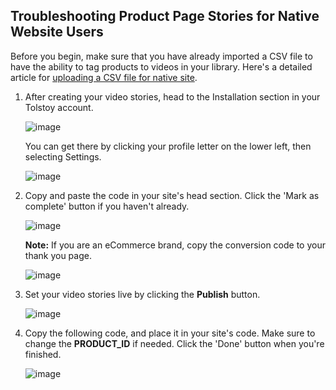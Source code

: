 ## Troubleshooting Product Page Stories for Native Website Users

Before you begin, make sure that you have already imported a CSV file to have the ability to tag products to videos in your library. Here's a detailed article for [uploading a CSV file for native site]([https://help.gotolstoy.com/en/articles/8212545-how-to-upload-csv-file-for-native-site](https://help.gotolstoy.com/en/articles/9915467-how-to-upload-your-product-catalog-via-csv)).

1. After creating your video stories, head to the Installation section in your Tolstoy account.

   ![image](https://github.com/user-attachments/assets/bc78b62d-e597-4883-9788-8c411d620516)


   You can get there by clicking your profile letter on the lower left, then selecting Settings.

   ![image](https://github.com/user-attachments/assets/4cb71f39-bee8-4313-be8f-1b8163b81edd)


2. Copy and paste the code in your site's head section. Click the 'Mark as complete' button if you haven't already.

   ![image](https://github.com/user-attachments/assets/959f5506-3089-48ee-8556-d7c8adecd6e0)


   **Note:** If you are an eCommerce brand, copy the conversion code to your thank you page.

   ![image](https://github.com/user-attachments/assets/6bac6a26-3b8f-4339-a3ef-2def3ca0bbbd)


3. Set your video stories live by clicking the **Publish** button.

   ![image](https://github.com/user-attachments/assets/ef01b5cd-576d-4433-9c6a-fa543e5fbae0)


4. Copy the following code, and place it in your site's code. Make sure to change the **PRODUCT_ID** if needed. Click the 'Done' button when you're finished.

   ![image](https://github.com/user-attachments/assets/d8ced053-8c73-49d6-a404-85a8958227c7)

